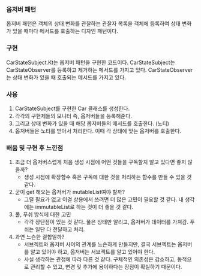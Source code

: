### 옵저버 패턴

옵저버 패턴은 객체의 상태 변화를 관찰하는 관찰자 목록을 객체에 등록하여 상태 변화가 있을 때마다 메서드를 호출하는 디자인 패턴이다.

### 구현
CarStateSubject.Kt는 옵저버 패턴을 구현한 코드이다. CarStateSubject는 CarStateObserver를 등록하고 제거하는 메서드를 가지고 있다. CarStateObserver는 상태 변화가 있을 때 호출되는 메서드를 가지고 있다.

### 사용
1. CarStateSubject를 구현한 Car 클래스를 생성한다.
2. 각각의 구현체들의 모니터 즉, 옵저버들을 등록해준다.
3. 그리고 상태 변화가 있을 때 해당 옵저버들의 메서드를 호출한다. (노티)
4. 옵저버들은 노티를 받아서 처리한다. 이때 각 상태에 맞는 옵저버를 호출한다.

### 배움 및 구현 후 느낀점
1. 조금 더 옵저버스럽게 처음 생성 시점에 어떤 것들을 구독할지 알고 있다면 좋지 않을까?
   - 생성 시점에 확장함수 혹은 구독에 대한 것을 처리하는 함수를 만들 수 있을 것 같다.
2. 굳이 get 해오는 옵저버가 mutableList여야 할까?
   - 그럴 필요가 없고 이걸 상용에서 쓰려면 더 많은 고민이 필요할 것 같다. 내 생각에는 immutableList로 하는 것이 더 좋을 것 같다.
3. 풀, 푸쉬 방식에 대한 고민
   - 각각 장단점이 있는 것 같다. 풀은 상태만 알리고, 옵저버가 데이터를 가져감. 푸쉬는 일단 다 전달하고 처리.
4. 과연 느슨한 결합일까?
   - 서브젝트와 옵저버 사이의 관계를 느슨하게 만들지만, 결국 서브젝트는 옵저버를 알고 있어야 하고, 옵저버는 서브젝트를 알고 있어야 한다.
   - 사실 생각하는 관점에 따라 다른 것 같다. 구체적인 의존성은 감소하고, 동적으로 관리할 수 있고, 변경 및 추가에 용이하다는 장점이 확실하기 때문이다.